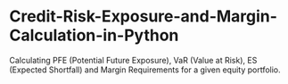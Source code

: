 # Credit-Risk-Exposure-and-Margin-Calculation-in-Python
Calculating PFE (Potential Future Exposure), VaR (Value at Risk), ES (Expected Shortfall) and Margin Requirements for a given equity portfolio.
